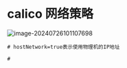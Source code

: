 # calico 网络策略

 ![image-20240726101107698](https://gitee.com/zhaojiedong/img/raw/master/image-20240726101107698.png)

```shell
# hostNetwork=true表示使用物理机的IP地址
```

```shell
# 

```

